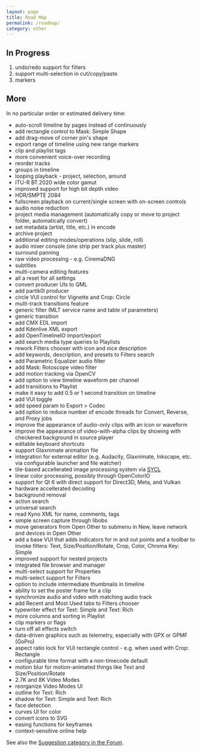 ```yaml
---
layout: page
title: Road Map
permalink: /roadmap/
category: other
---
```


<!-- Shotcut Responsive -->
<ins class="adsbygoogle"
    style="display:block"
    data-ad-client="ca-pub-1305424236533187"
    data-ad-slot="3403753557"
    data-ad-format="auto"></ins>
<script>
(adsbygoogle = window.adsbygoogle || []).push({});
</script>

In Progress
-----------

1.  undo/redo support for filters
1.  support multi-selection in cut/copy/paste
1.  markers

More
----
In no particular order or estimated delivery time:

- auto-scroll timeline by pages instead of continuously
- add rectangle control to Mask: Simple Shape
- add drag-move of corner pin's shape
- export range of timeline using new range markers
- clip and playlist tags
- more convenient voice-over recording
- reorder tracks
- groups in timeline
- looping playback - project, selection, around
- ITU-R BT.2020 wide color gamut
- improved support for high bit depth video
- HDR/SMPTE 2084
- fullscreen playback on current/single screen with on-screen controls
- audio noise reduction
- project media management (automatically copy or move to project folder, automatically convert)
- set metadata (artist, title, etc.) in encode
- archive project
- additional editing modes/operations (slip, slide, roll)
- audio mixer console (one strip per track plus master)
- surround panning
- raw video processing - e.g. CinemaDNG
- subtitles
- multi-camera editing features
- all a reset for all settings
- convert producer UIs to QML
- add partik0l producer
- circle VUI control for Vignette and Crop: Circle
- multi-track transitions feature
- generic filter (MLT service name and table of parameters)
- generic transition
- add CMX EDL import
- add Kdenlive XML export
- add OpenTimelineIO import/export
- add search media type queries to Playlists
- rework Filters chooser with icon and nice description
- add keywords, description, and presets to Filters search
- add Parametric Equalizer audio filter
- add Mask: Rotoscope video filter
- add motion tracking via OpenCV
- add option to view timeline waveform per channel
- add transitions to Playlist
- make it easy to add 0.5 or 1 second transition on timeline
- add VUI toggle
- add speed param to Export > Codec
- add option to reduce number of encode threads for Convert, Reverse, and Proxy jobs
- improve the appearance of audio-only clips with an icon or waveform
- improve the appearance of video-with-alpha clips by showing with checkered background in source player
- editable keyboard shortcuts
- support Glaxnimate animation file
- integration for external editor (e.g. Audacity, Glaxnimate, Inkscape, etc. via configurable launcher and file watcher)
- tile-based accellerated image processing system via [SYCL](https://www.khronos.org/api/index_2017/sycl)
- linear color processing, possibly through OpenColorIO
- support for Qt 6 with direct support for Direct3D, Meta, and Vulkan
- hardware accellerated decoding
- background removal
- action search
- universal search
- read Kyno XML for name, comments, tags
- simple screen capture through libobs
- move generators from Open Other to submenu in New, leave network and devices in Open Other
- add a base VUI that adds indicators for in and out points and a toolbar to invoke filters:
  Text, Size/Position/Rotate, Crop, Color, Chroma Key: Simple
- improved support for nested projects
- integrated file browser and manager
- multi-select support for Properties
- multi-select support for Filters
- option to include intermediate thumbnails in timeline
- ability to set the poster frame for a clip
- synchronize audio and video with matching audio track
- add Recent and Most Used tabs to Filters chooser
- typewriter effect for Text: Simple and Text: Rich
- more columns and sorting in Playlist
- clip markers or flags
- turn off all effects switch
- data-driven graphics such as telemetry, especially with GPX or GPMF (GoPro)
- aspect ratio lock for VUI rectangle control - e.g. when used with Crop: Rectangle
- configurable time format with a non-timecode default
- motion blur for motion-animated things like Text and Size/Position/Rotate
- 2.7K and 8K Video Modes
- reorganize Video Modes UI
- outline for Text: Rich
- shadow for Text: Simple and Text: Rich
- face detection
- curves UI for color
- convert icons to SVG
- easing functions for keyframes
- context-sensitive online help

See also the [Suggestion category in the Forum](https://forum.shotcut.org/c/suggestion/7).
